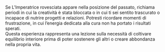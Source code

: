 Se L'Imperatrice rovesciata appare nella posizione del passato, richiama periodi in cui la creatività è stata bloccata o in cui ti sei sentito trascurato o incapace di nutrire progetti e relazioni. Potresti ricordare momenti di frustrazione, in cui l’energia dedicata alla cura non ha portato i risultati sperati.  
Questa esperienza rappresenta una lezione sulla necessità di coltivare equilibrio interiore prima di poter sostenere gli altri o creare abbondanza nella propria vita.
